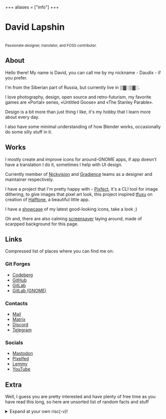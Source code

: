 +++
aliases = ["info"]
+++

<h1 class="gradient-h1">David Lapshin</h1>
<br />
<small>Passionate designer, translator, and FOSS contributor.</small>

## About

Hello there! My name is David, you can call me by my nickname - Daudix - if you prefer.

I'm from the Siberian part of Russia, but currently live in ▒▓░▒▓░.

I love photography, design, open source and retro-futurism, my
favorite games are «Portal» series, «Untitled Goose» and «The Stanley
Parable».

Design is a bit more than just thing I like, it's my hobby that I
learn more about every day.

I also have some minimal understanding of how Blender works,
occasionally do some silly stuff in it.

## Works

I mostly create and improve icons for around-GNOME apps, if app
doesn't have a translation I do it, sometimes I help with UI design.

Currently member of [Nickvision](https://nickvision.org) and [Gradience](https://gradienceteam.github.io) teams as a designer and maintainer respectively.

I have a project that I'm pretty happy with - [Pixfect](https://codeberg.org/daudix-UFO/Pixfect), it's a CLI tool for image dithering, to give images that pixel art look, this project inspired [tfuxu](https://github.com/tfuxu) on creation of [Halftone](https://github.com/tfuxu/Halftone), a beautiful little app.

I have a [showcase](works) of my latest good-looking icons, take a look ;)

Oh and, there are also calming [screensaver](screensaver) laying around, made of scarpped background for this page.

## Links

Compressed list of places where you can find me on:

### Git Forges

- [Codeberg](https://codeberg.org/daudix-UFO)
- [GitHub](https://github.com/daudix-UFO)
- [GitLab](https://gitlab.com/daudix-UFO)
- [GitLab (GNOME)](https://gitlab.gnome.org/daudix-UFO)

### Contacts

- [Mail](mailto:ddaudix@gmail.com)
- [Matrix](https://matrix.to/#/@daudix_ufo:matrix.org)
- [Discord](https://discord.com/users/650757995378114581)
- [Telegram](https://t.me/Daudix_UFO)

### Socials

- [Mastodon](https://mstdn.social/@Daudix)
- [Pixelfed](https://pixey.org/Daudix)
- [Lemmy](https://toast.ooo/u/Daudix)
- [YouTube](https://www.youtube.com/@Daudix_UFO)

## Extra

Well, I guess you are pretty interested and have plenty of free time as you have read this long, so here are unsorted list of random facts and stuff

<details class="blur"><summary>Expand at your own risc(-v)!</summary>
    
- This site are made using only pure CSS and HTML, JavaScript only used when it's impossible to do something without it or super complex.

- This site is God knows what attempt at making it, this one is more successful than any.

- I know 3 languages, Russian, English and Arabic, the later is in bad state currently, maybe I will get to it some day.

- My nickname is mix of my name in Arabic (Daud), IX (I don't know why it's here), and UFO as additional word that I can put in last name input box.

- I'm 2007 gang but I don't like saying about that (in fact this is first time).

- I have (self diagnosed) ADHD, so if I act weirdly, take this into account.

- I have some sort of anxiety of people, I don't like to talk to people or even look at.

- As you may know, I like Retro, I don't know WHY but yeah, Vintage/Retro stuff has unique look, stuff looks... I don't know... cool.

- I f\***ing hate the overuse of emojis, especially if it's Apple ones.

- I f\***ing hate TikTok, made up s\**t, influencers and all this kind of stuff.

- I'm disappointed in people, especially by most people of my age.

- I didn't plan adding this section, but then ADHD kicked in and you know what happened next, as you are reading this.
</details>
